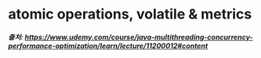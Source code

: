 # atomic operations, volatile & metrics 


##### 출처: https://www.udemy.com/course/java-multithreading-concurrency-performance-optimization/learn/lecture/11200012#content
